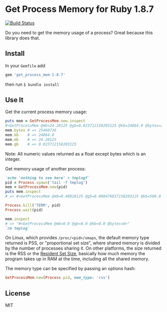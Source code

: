 # Get Process Memory for Ruby 1.8.7

[![Build Status](https://travis-ci.org/worldline/get_process_mem.png?branch=master)](https://travis-ci.org/worldline/get_process_mem)

Do you need to get the memory usage of a process? Great because this library does that.

## Install

In your `Gemfile` add

```ruby
gem 'get_process_mem-1-8-7'
```

then run `$ bundle install`


## Use It

Get the current process memory usage:

```ruby
puts mem = GetProcessMem.new.inspect
#<GetProcessMem @mb=24.28125 @gb=0.023712158203125 @kb=24864.0 @bytes=25460736 >
mem.bytes # => 25460736
mem.kb    # => 24864.0
mem.mb    # => 24.28125
mem.gb    # => 0.023712158203125
```

Note: All numeric values returned as a float except bytes which is an integer.

Get memory usage of another process:

```ruby
`echo 'nothing to see here' > tmplogf`
pid = Process.spawn('tail -f tmplog')
mem = GetProcessMem.new(pid)
puts mem.inspect
# => #<GetProcessMem @mb=0.48828125 @gb=0.000476837158203125 @kb=500.0 @bytes=512000 >

Process.kill('TERM', pid)
Process.wait(pid)

mem.inspect
# => "#<GetProcessMem @mb=0.0 @gb=0.0 @kb=0.0 @bytes=0>"
`rm tmplog`
```

On Linux, which provides `/proc/<pid>/smaps`, the default memory type returned is PSS, or "proportional set size", where shared memory is divided by the number of processes sharing it. On other platforms, the size returned is the RSS or the [Resident Set Size](http://en.wikipedia.org/wiki/Resident_set_size), basically how much memory the program takes up in RAM at the time, including all the shared memory.

The memory type can be specified by passing an options hash:

```ruby
GetProcessMem.new(Process.pid, mem_type: 'rss')
```



## License

MIT
